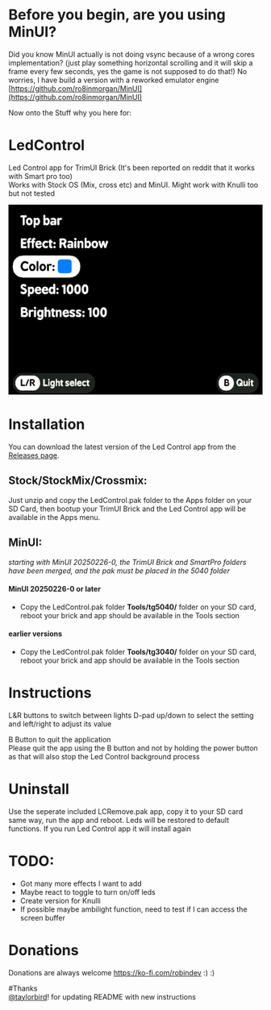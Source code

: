 # Before you begin, are you using MinUI?
    
Did you know MinUI actually is not doing vsync because of a wrong cores implementation? (just play something horizontal scrolling and it will skip a frame every few seconds, yes the game is not supposed to do that!) 
No worries, I have build a version with a reworked emulator engine
[https://github.com/ro8inmorgan/MinUI](https://github.com/ro8inmorgan/MinUI)

Now onto the Stuff why you here for:
    
# LedControl

Led Control app for TrimUI Brick (It's been reported on reddit that it works with Smart pro too)  
Works with Stock OS (Mix, cross etc) and MinUI. Might work with Knulli too but not tested

![alt text](screenshot.png "Screenshot LedControl")

# Installation

You can download the latest version of the Led Control app from the [Releases page](https://github.com/ro8inmorgan/LedControl/releases).

## Stock/StockMix/Crossmix:

Just unzip and copy the LedControl.pak folder to the Apps folder on your SD Card, then bootup your TrimUI Brick and the Led Control app will be available in the Apps menu.

## MinUI:

_starting with MinUI 20250226-0, the TrimUI Brick and SmartPro folders have been merged, and the pak must be placed in the 5040 folder_

#### MinUI 20250226-0 or later

- Copy the LedControl.pak folder **Tools/tg5040/** folder on your SD card, reboot your brick and app should be available in the Tools section

#### earlier versions

- Copy the LedControl.pak folder **Tools/tg3040/** folder on your SD card, reboot your brick and app should be available in the Tools section

# Instructions

L&R buttons to switch between lights
D-pad up/down to select the setting and left/right to adjust its value

B Button to quit the application  
Please quit the app using the B button and not by holding the power button as that will also stop the Led Control background process

# Uninstall

Use the seperate included LCRemove.pak app, copy it to your SD card same way, run the app and reboot. Leds will be restored to default functions. If you run Led Control app it will install again

# TODO:
- Got many more effects I want to add
- Maybe react to toggle to turn on/off leds
- Create version for Knulli
- If possible maybe ambilight function, need to test if I can access the screen buffer

# Donations

Donations are always welcome https://ko-fi.com/robindev :) :)

#Thanks   
[@taylorbird](https://github.com/taylorbird)! for updating README with new instructions
